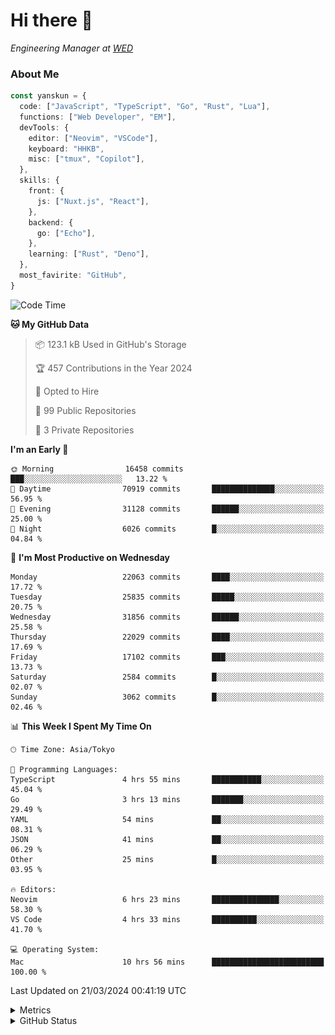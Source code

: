 # Hi there&nbsp;:wave:

<!-- ![Alt text](https://spotify-recently-played-readme.vercel.app/api?user=31kynbuubkiu3r4qh4hjuaglhfay) -->

_Engineering Manager at [WED](https://github.com/wedinc)_

### About Me

```ts
const yanskun = {
  code: ["JavaScript", "TypeScript", "Go", "Rust", "Lua"],
  functions: ["Web Developer", "EM"],
  devTools: {
    editor: ["Neovim", "VSCode"],
    keyboard: "HHKB",
    misc: ["tmux", "Copilot"],
  },
  skills: {
    front: {
      js: ["Nuxt.js", "React"],
    },
    backend: {
      go: ["Echo"],
    },
    learning: ["Rust", "Deno"],
  },
  most_favirite: "GitHub",
}
```

<!--START_SECTION:waka-->
![Code Time](http://img.shields.io/badge/Code%20Time-750%20hrs-blue)

**🐱 My GitHub Data** 

> 📦 123.1 kB Used in GitHub's Storage 
 > 
> 🏆 457 Contributions in the Year 2024
 > 
> 💼 Opted to Hire
 > 
> 📜 99 Public Repositories 
 > 
> 🔑 3 Private Repositories 
 > 
**I'm an Early 🐤** 

```text
🌞 Morning                16458 commits       ███░░░░░░░░░░░░░░░░░░░░░░   13.22 % 
🌆 Daytime                70919 commits       ██████████████░░░░░░░░░░░   56.95 % 
🌃 Evening                31128 commits       ██████░░░░░░░░░░░░░░░░░░░   25.00 % 
🌙 Night                  6026 commits        █░░░░░░░░░░░░░░░░░░░░░░░░   04.84 % 
```
📅 **I'm Most Productive on Wednesday** 

```text
Monday                   22063 commits       ████░░░░░░░░░░░░░░░░░░░░░   17.72 % 
Tuesday                  25835 commits       █████░░░░░░░░░░░░░░░░░░░░   20.75 % 
Wednesday                31856 commits       ██████░░░░░░░░░░░░░░░░░░░   25.58 % 
Thursday                 22029 commits       ████░░░░░░░░░░░░░░░░░░░░░   17.69 % 
Friday                   17102 commits       ███░░░░░░░░░░░░░░░░░░░░░░   13.73 % 
Saturday                 2584 commits        █░░░░░░░░░░░░░░░░░░░░░░░░   02.07 % 
Sunday                   3062 commits        █░░░░░░░░░░░░░░░░░░░░░░░░   02.46 % 
```


📊 **This Week I Spent My Time On** 

```text
🕑︎ Time Zone: Asia/Tokyo

💬 Programming Languages: 
TypeScript               4 hrs 55 mins       ███████████░░░░░░░░░░░░░░   45.04 % 
Go                       3 hrs 13 mins       ███████░░░░░░░░░░░░░░░░░░   29.49 % 
YAML                     54 mins             ██░░░░░░░░░░░░░░░░░░░░░░░   08.31 % 
JSON                     41 mins             ██░░░░░░░░░░░░░░░░░░░░░░░   06.29 % 
Other                    25 mins             █░░░░░░░░░░░░░░░░░░░░░░░░   03.95 % 

🔥 Editors: 
Neovim                   6 hrs 23 mins       ███████████████░░░░░░░░░░   58.30 % 
VS Code                  4 hrs 33 mins       ██████████░░░░░░░░░░░░░░░   41.70 % 

💻 Operating System: 
Mac                      10 hrs 56 mins      █████████████████████████   100.00 % 
```


 Last Updated on 21/03/2024 00:41:19 UTC
<!--END_SECTION:waka-->

<details>
  <summary>Metrics</summary>
  <img src="https://github.com/yanskun/yanskun/blob/main/github-metrics.svg" alt="Metrics">
</details>

<details>
  <summary>GitHub Status</summary>
  <picture>
    <source media="(prefers-color-scheme: dark)" srcset="https://raw.githubusercontent.com/yanskun/yanskun/master/profile-summary-card-output/nord_dark/0-profile-details.svg">
   <img src="https://raw.githubusercontent.com/yanskun/yanskun/master/profile-summary-card-output/default/0-profile-details.svg">
  </picture>
  <br>
  <picture>
    <source media="(prefers-color-scheme: dark)" srcset="https://raw.githubusercontent.com/yanskun/yanskun/master/profile-summary-card-output/nord_dark/1-repos-per-language.svg">
   <img src="https://raw.githubusercontent.com/yanskun/yanskun/master/profile-summary-card-output/default/1-repos-per-language.svg">
  </picture>
  <picture>
    <source media="(prefers-color-scheme: dark)" srcset="https://raw.githubusercontent.com/yanskun/yanskun/master/profile-summary-card-output/nord_dark/2-most-commit-language.svg">
   <img src="https://raw.githubusercontent.com/yanskun/yanskun/master/profile-summary-card-output/default/2-most-commit-language.svg">
  </picture>
  <br>
  <picture>
    <source media="(prefers-color-scheme: dark)" srcset="https://raw.githubusercontent.com/yanskun/yanskun/master/profile-summary-card-output/nord_dark/3-stats.svg">
   <img src="https://raw.githubusercontent.com/yanskun/yanskun/master/profile-summary-card-output/default/3-stats.svg">
  </picture>
  <picture>
    <source media="(prefers-color-scheme: dark)" srcset="https://raw.githubusercontent.com/yanskun/yanskun/master/profile-summary-card-output/nord_dark/4-productive-time.svg">
   <img src="https://raw.githubusercontent.com/yanskun/yanskun/master/profile-summary-card-output/default/4-productive-time.svg">
  </picture>
</details>
